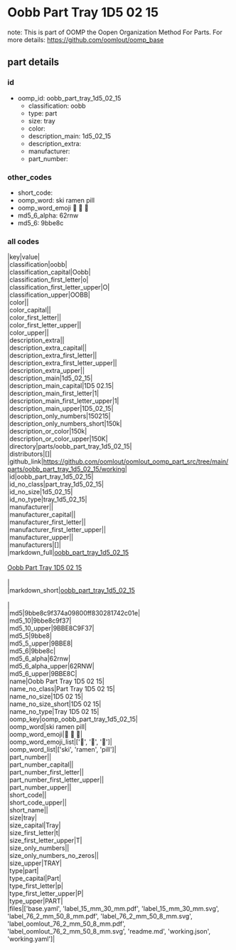 # Oobb Part Tray 1D5 02 15  

note: This is part of OOMP the Oopen Organization Method For Parts. For more details: https://github.com/oomlout/oomp_base

##  part details





### id
* oomp_id: oobb_part_tray_1d5_02_15
  * classification: oobb
  * type: part
  * size: tray
  * color: 
  * description_main: 1d5_02_15
  * description_extra: 
  * manufacturer: 
  * part_number: 

### other_codes
* short_code: 
* oomp_word: ski ramen pill
* oomp_word_emoji :ski: :ramen: :pill:
* md5_6_alpha: 62rnw
* md5_6: 9bbe8c

### all codes 
|key|value|  
|classification|oobb|  
|classification_capital|Oobb|  
|classification_first_letter|o|  
|classification_first_letter_upper|O|  
|classification_upper|OOBB|  
|color||  
|color_capital||  
|color_first_letter||  
|color_first_letter_upper||  
|color_upper||  
|description_extra||  
|description_extra_capital||  
|description_extra_first_letter||  
|description_extra_first_letter_upper||  
|description_extra_upper||  
|description_main|1d5_02_15|  
|description_main_capital|1D5 02.15|  
|description_main_first_letter|1|  
|description_main_first_letter_upper|1|  
|description_main_upper|1D5_02_15|  
|description_only_numbers|150215|  
|description_only_numbers_short|150k|  
|description_or_color|150k|  
|description_or_color_upper|150K|  
|directory|parts/oobb_part_tray_1d5_02_15|  
|distributors|[]|  
|github_link|https://github.com/oomlout/oomlout_oomp_part_src/tree/main/parts/oobb_part_tray_1d5_02_15/working|  
|id|oobb_part_tray_1d5_02_15|  
|id_no_class|part_tray_1d5_02_15|  
|id_no_size|1d5_02_15|  
|id_no_type|tray_1d5_02_15|  
|manufacturer||  
|manufacturer_capital||  
|manufacturer_first_letter||  
|manufacturer_first_letter_upper||  
|manufacturer_upper||  
|manufacturers|[]|  
|markdown_full|[oobb_part_tray_1d5_02_15](https://github.com/oomlout/oomlout_oomp_part_src/tree/main/parts/oobb_part_tray_1d5_02_15/working)<br>[](https://github.com/oomlout/oomlout_oomp_part_src/tree/main/parts/oobb_part_tray_1d5_02_15/working)<br>[Oobb Part Tray 1D5 02 15](https://github.com/oomlout/oomlout_oomp_part_src/tree/main/parts/oobb_part_tray_1d5_02_15/working)<br><br>|  
|markdown_short|[oobb_part_tray_1d5_02_15](https://github.com/oomlout/oomlout_oomp_part_src/tree/main/parts/oobb_part_tray_1d5_02_15/working)<br><br>|  
|md5|9bbe8c9f374a09800ff830281742c01e|  
|md5_10|9bbe8c9f37|  
|md5_10_upper|9BBE8C9F37|  
|md5_5|9bbe8|  
|md5_5_upper|9BBE8|  
|md5_6|9bbe8c|  
|md5_6_alpha|62rnw|  
|md5_6_alpha_upper|62RNW|  
|md5_6_upper|9BBE8C|  
|name|Oobb Part Tray 1D5 02 15|  
|name_no_class|Part Tray 1D5 02 15|  
|name_no_size|1D5 02 15|  
|name_no_size_short|1D5 02 15|  
|name_no_type|Tray 1D5 02 15|  
|oomp_key|oomp_oobb_part_tray_1d5_02_15|  
|oomp_word|ski ramen pill|  
|oomp_word_emoji|:ski: :ramen: :pill:|  
|oomp_word_emoji_list|[':ski:', ':ramen:', ':pill:']|  
|oomp_word_list|['ski', 'ramen', 'pill']|  
|part_number||  
|part_number_capital||  
|part_number_first_letter||  
|part_number_first_letter_upper||  
|part_number_upper||  
|short_code||  
|short_code_upper||  
|short_name||  
|size|tray|  
|size_capital|Tray|  
|size_first_letter|t|  
|size_first_letter_upper|T|  
|size_only_numbers||  
|size_only_numbers_no_zeros||  
|size_upper|TRAY|  
|type|part|  
|type_capital|Part|  
|type_first_letter|p|  
|type_first_letter_upper|P|  
|type_upper|PART|  
|files|['base.yaml', 'label_15_mm_30_mm.pdf', 'label_15_mm_30_mm.svg', 'label_76_2_mm_50_8_mm.pdf', 'label_76_2_mm_50_8_mm.svg', 'label_oomlout_76_2_mm_50_8_mm.pdf', 'label_oomlout_76_2_mm_50_8_mm.svg', 'readme.md', 'working.json', 'working.yaml']|  
